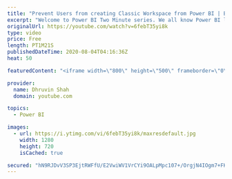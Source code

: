 ```yaml
---
title: "Prevent Users from creating Classic Workspace from Power BI | Block Classic Workspace Creation"
excerpt: "Welcome to Power BI Two Minute series. We all know Power BI launched new Workspace experience for Power BI Service. But what if you wish forcefully users to create new Workspace?  Here, is a tip for you. As Power BI Admin, you can now prevent users from creating new Workspace experience. You need to"
originalUrl: https://youtube.com/watch?v=6febT35yi8k
type: video
price: Free
length: PT1M21S
publishedDateTime: 2020-08-04T04:16:36Z
heat: 50

featuredContent: "<iframe width=\"800\" height=\"500\" frameborder=\"0\" src=\"https://www.youtube.com/embed/6febT35yi8k\" allow=\"accelerometer; autoplay; encrypted-media; gyroscope; picture-in-picture\" allowfullscreen></iframe>"

provider:
  name: Dhruvin Shah
  domain: youtube.com

topics:
  - Power BI

images:
  - url: https://i.ytimg.com/vi/6febT35yi8k/maxresdefault.jpg
    width: 1280
    height: 720
    isCached: true

secured: "hN9RJDvV3SP3EjtRWFfU/E2VwiWV1VrCYi9OALpMpc107+/OrgjN4IOgm7+FKDQPcDl1Fo6sbqDYgiUXBsaayoJaS+Vn18tYdDNsm+VZ+Z/s1/CyTmTY0N3JWssGfWVPEBqcwCnNf932AEtVXTKskVCy2ydL+Rsh+HcxLQlihh6kaYJvc6FVtH6QFZXmcxDPNdA9HH/RxWJkNbUniEtI7mke/BcBCBLMFzVzDi5MrhbQOxUmDCq8wNzPmX6hv8QF0Uq03onDzuJ4ewApDWw9Nb8VzqJI8riBxuIdCZ/+rXcg0PnTARJxFArQPeAxe7KrhuI1+MVzM++1ZcdRlVm8k5uWPNajr6iFVs1pxA+XSrTXz5hwjIKJI7qsj8DkmpfRZkRQTjdoyj3Ls4Ja9+cr2FeWNb13C1lp6AhJ/ZSSO2I=;ZqR97cHABPGQEjq3NWWXYg=="
---
```


